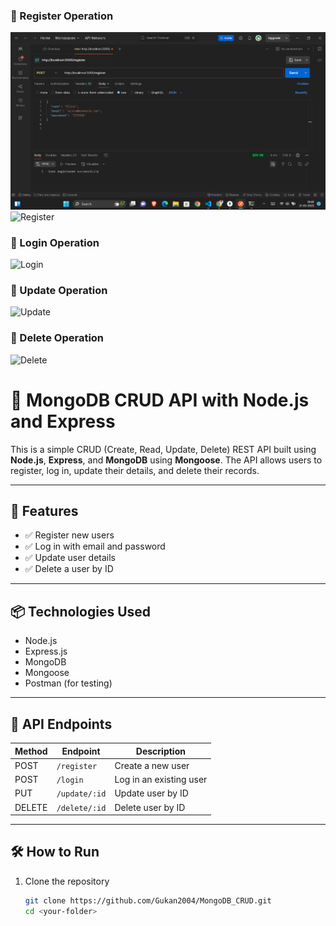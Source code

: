 ### 🔹 Register Operation
![Register](screenshot/P_Creation.png)
![Register](screenshot/M)

### 🔹 Login Operation
![Login](screenshots/login.png)

### 🔹 Update Operation
![Update](screenshots/update.png)

### 🔹 Delete Operation
![Delete](screenshots/delete.png)

# 🧩 MongoDB CRUD API with Node.js and Express

This is a simple CRUD (Create, Read, Update, Delete) REST API built using **Node.js**, **Express**, and **MongoDB** using **Mongoose**. The API allows users to register, log in, update their details, and delete their records.

---

## 🚀 Features

- ✅ Register new users
- ✅ Log in with email and password
- ✅ Update user details
- ✅ Delete a user by ID

---

## 📦 Technologies Used

- Node.js
- Express.js
- MongoDB
- Mongoose
- Postman (for testing)

---

## 📂 API Endpoints

| Method | Endpoint          | Description         |
|--------|-------------------|---------------------|
| POST   | `/register`       | Create a new user   |
| POST   | `/login`          | Log in an existing user |
| PUT    | `/update/:id`     | Update user by ID   |
| DELETE | `/delete/:id`     | Delete user by ID   |

---

## 🛠️ How to Run

1. Clone the repository  
   ```bash
   git clone https://github.com/Gukan2004/MongoDB_CRUD.git
   cd <your-folder>
